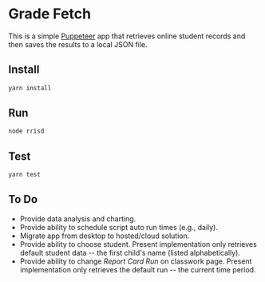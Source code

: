 # Grade Fetch

This is a simple [Puppeteer](https://pptr.dev/) app that retrieves online student records and then saves the results to a local JSON file.

## Install

```sh
yarn install
```

## Run

```sh
node rrisd
```

## Test

```sh
yarn test
```

## To Do

* Provide data analysis and charting.
* Provide ability to schedule script auto run times (e.g., daily).
* Migrate app from desktop to hosted/cloud solution.
* Provide ability to choose student. Present implementation only retrieves default student data -- the first child's name (listed alphabetically).
* Provide ability to change *Report Card Run* on classwork page. Present implementation only retrieves the default run -- the current time period.
